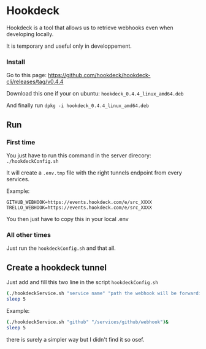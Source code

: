 
# Hookdeck

Hookdeck is a tool that allows us to retrieve webhooks even when developing locally.

It is temporary and useful only in developpement.

### Install

Go to this page: https://github.com/hookdeck/hookdeck-cli/releases/tag/v0.4.4

Download this one if your on ubuntu: `hookdeck_0.4.4_linux_amd64.deb`

And finally run `dpkg -i hookdeck_0.4.4_linux_amd64.deb`

## Run

### First time

You just have to run this command in the server direcory:
`./hookdeckConfig.sh`

It will create a `.env.tmp` file with the right tunnels endpoint from every services.

Example:
```env
GITHUB_WEBHOOK=https://events.hookdeck.com/e/src_XXXX
TRELLO_WEBHOOK=https://events.hookdeck.com/e/src_XXXX
```

You then just have to copy this in your local .env

### All other times

Just run the `hookdeckConfig.sh` and that all.

## Create a hookdeck tunnel

Just add and fill this two line in the script `hookdeckConfig.sh`

```sh
(./hookdeckService.sh "service name" "path the webhook will be forwarding to")&
sleep 5
```

Example:
```sh
(./hookdeckService.sh "github" "/services/github/webhook")&
sleep 5
```

there is surely a simpler way but I didn't find it so osef.
